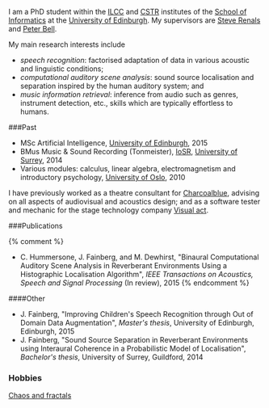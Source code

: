 I am a PhD student within the [ILCC] and [CSTR] institutes of the [School of Informatics] at the [University of Edinburgh]. My supervisors are [Steve Renals] and [Peter Bell].

My main research interests include

- *speech recognition*: factorised adaptation of data in various acoustic and linguistic conditions;
- *computational auditory scene analysis*: sound source localisation and separation inspired by the human auditory system; and
- *music information retrieval*: inference from audio such as genres, instrument detection, etc., skills which are typically effortless to humans.

###Past

- MSc Artificial Intelligence, [University of Edinburgh], 2015
- BMus Music & Sound Recording (Tonmeister), [IoSR], [University of Surrey], 2014 
- Various modules: calculus, linear algebra, electromagnetism and introductory psychology, [University of Oslo], 2010

I have previously worked as a theatre consultant for [Charcoalblue], advising on all aspects of audiovisual and acoustics design; and as a software tester and mechanic for the stage technology company [Visual act].

###Publications

{% comment %}
- C. Hummersone, J. Fainberg, and M. Dewhirst, "Binaural Computational Auditory Scene Analysis in Reverberant Environments Using a Histographic Localisation Algorithm", *IEEE Transactions on Acoustics, Speech and Signal Processing* (In review), 2015
{% endcomment %}

####Other

- J. Fainberg, "Improving Children's Speech Recognition through Out of Domain Data Augmentation", *Master's thesis*, University of Edinburgh, Edinburgh, 2015
- J. Fainberg, "Sound Source Separation in Reverberant Environments using Interaural Coherence in a Probabilistic Model of Localisation", *Bachelor's thesis*, University of Surrey, Guildford, 2014

### Hobbies

[Chaos and fractals](/chaos)

[University of Edinburgh]: http://www.ed.ac.uk
[University of Surrey]: http://www.surrey.ac.uk
[University of Oslo]: http://www.uio.no
[IoSR]: http://iosr.surrey.ac.uk
[School of Informatics]: http://www.ed.ac.uk/informatics/
[CSTR]: http://www.cstr.ed.ac.uk
[ILCC]: http://www.ilcc.inf.ed.ac.uk
[Steve Renals]: http://homepages.inf.ed.ac.uk/srenals/
[Peter Bell]: http://homepages.inf.ed.ac.uk/pbell1/
[Charcoalblue]: http://www.charcoalblue.com
[Visual act]: http://visualact.net
